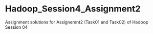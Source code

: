 # Hadoop_Session4_Assignment2
Assignment solutions for Assignemnt2 (Task01 and Task02) of Hadoop Session 04
